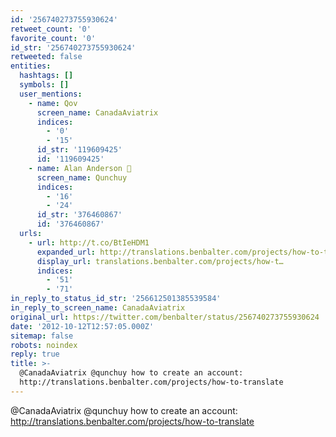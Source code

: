 ```yaml
---
id: '256740273755930624'
retweet_count: '0'
favorite_count: '0'
id_str: '256740273755930624'
retweeted: false
entities:
  hashtags: []
  symbols: []
  user_mentions:
    - name: Qov
      screen_name: CanadaAviatrix
      indices:
        - '0'
        - '15'
      id_str: '119609425'
      id: '119609425'
    - name: Alan Anderson 
      screen_name: Qunchuy
      indices:
        - '16'
        - '24'
      id_str: '376460867'
      id: '376460867'
  urls:
    - url: http://t.co/BtIeHDM1
      expanded_url: http://translations.benbalter.com/projects/how-to-translate
      display_url: translations.benbalter.com/projects/how-t…
      indices:
        - '51'
        - '71'
in_reply_to_status_id_str: '256612501385539584'
in_reply_to_screen_name: CanadaAviatrix
original_url: https://twitter.com/benbalter/status/256740273755930624
date: '2012-10-12T12:57:05.000Z'
sitemap: false
robots: noindex
reply: true
title: >-
  @CanadaAviatrix @qunchuy how to create an account:
  http://translations.benbalter.com/projects/how-to-translate
---
```


@CanadaAviatrix @qunchuy how to create an account: http://translations.benbalter.com/projects/how-to-translate